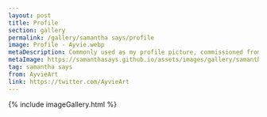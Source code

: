 ```yaml
---
layout: post
title: Profile
section: gallery
permalink: /gallery/samantha says/profile
image: Profile - Ayvie.webp
metaDescription: Commonly used as my profile picture, commissioned from AyvieArt.
metaImage: https://samanthasays.github.io/assets/images/gallery/samantha says/Profile - Ayvie.webp
tag: samantha says
from: AyvieArt
link: https://twitter.com/AyvieArt
---
```

{% include imageGallery.html %}